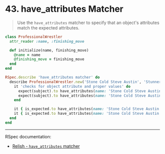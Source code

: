 # 43. have_attributes Matcher

> Use the `have_attributes` matcher to specify that an object's attributes match the expected attributes.

```ruby
class ProfessionalWrestler
  attr_reader :name, :finishing_move

  def initialize(name, finishing_move)
    @name = name
    @finishing_move = finishing_move
  end
end

RSpec.describe 'have_attributes matcher' do
  describe ProfessionalWrestler.new('Stone Cold Steve Austin', 'Stunner') do
    it 'checks for object attribute and proper values' do
      expect(subject).to have_attributes(name: 'Stone Cold Steve Austin')
      expect(subject).to have_attributes(name: 'Stone Cold Steve Austin', finishing_move: 'Stunner')
    end

    it { is_expected.to have_attributes(name: 'Stone Cold Steve Austin') }
    it { is_expected.to have_attributes(name: 'Stone Cold Steve Austin', finishing_move: 'Stunner') }
  end
end
```

---

RSpec documentation:

- [Relish - `have_attributes` matcher](https://relishapp.com/rspec/rspec-expectations/v/3-12/docs/built-in-matchers/have-attributes-matcher)
